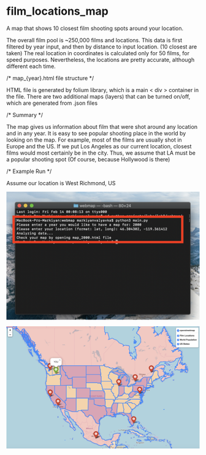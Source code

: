 # film_locations_map

A map that shows 10 closest film shooting spots around your location.

The overall film pool is ~250,000 films and locations.
This data is first filtered by year input, and then by distance to input location. (10 closest are taken)
The real location in coordinates is calculated only for 50 films, for speed purposes.
Nevertheless, the locations are pretty accurate, although different each time.

/* map_{year}.html file structure */
 
HTML file is generated by folium library, which is a main < div > container in the file. 
There are two additional maps (layers) that can be turned on/off, which are generated from .json files


/* Summary */

The map gives us information about film that were shot around any location and in any year.
It is easy to see popular shooting place in the world by looking on the map. 
For example, most of the films are usually shot in Europe and the US. If we put Los Angeles as our current location, closest films would most certainly be in the city. Thus, we assume that LA must be a popular shooting spot (Of course, because Hollywood is there)

/* Example Run */

Assume our location is West Richmond, US

![](images/terminal_example.png)

![](images/map_example.png)
